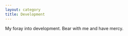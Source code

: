 ```yaml
---
layout: category
title: Development
---
```


My foray into development. Bear with me and have mercy.
